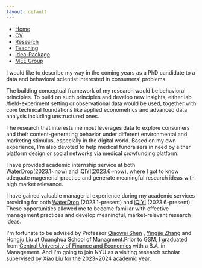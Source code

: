```yaml
---
layout: default
---  
```

 
 <ul>
 <li><a href="./">Home</a></li>
 <li><a href="./assets/files/CV.pdf">CV</a></li>
 <li><a href="./research.html">Research</a></li>
 <li><a href="./teaching.html">Teaching</a></li>
 <li><a href="https://siyiyu.com">Idea-Package</a></li>
 <li><a href="https://sites.google.com/view/quantmkt/home">MEE Group</a></li>

 </ul>

I would like to describe my way in the coming years as a PhD candidate to a data and behavioral scientist interested in consumers’ problems.

The building conceptual framework of my research would be behavioral principles. To build on such principles and develop new insights, either lab /field-experiment setting or observational data would be used, together with core technical foundations like applied econometrics and advanced data analysis including unstructured ones. 

The research that interests me most leverages data to explore consumers and their content-generating behavior under different environmental and marketing stimulus, especially in the digital world. Based on my own experience, I'm also devoted to help medical fundraisers in need by either platform design or social networks via medical crowfunding platform.

I have provided academic internship service at both [WaterDrop]()(2023.1~now) and [iQIYI]()(2023.6~now), where I got to know adequate magenerial practice and generate meaningful research ideas with high market relevance.

I have gained valuable managerial experience during my academic services providing for both [WaterDrop](https://baike.baidu.com/item/水滴筹/20396249?fr=ge_ala) (2023.1-present) and [iQIYI](https://baike.baidu.com/item/爱奇艺/1523627?fr=ge_ala) (2023.6-present). These opportunities allowed me to become familiar with effective management practices and develop meaningful, market-relevant research ideas.

I'm fortunate to be advised by Professor [Qiaowei Shen](https://en.gsm.pku.edu.cn/conjsxq.jsp?urltype=tree.TreeTempUrl&wbtreeid=1099&user_id=qshen) ,  [Yingjie Zhang](https://sites.google.com/view/yingjiezhang/home) and [Hongju Liu](https://en.gsm.pku.edu.cn/conjsxq.jsp?urltype=tree.TreeTempUrl&wbtreeid=1099&user_id=hliu) at Guanghua School of Managment.Prior to GSM, I graduated from [Central University of Finance and Economics](http://bs.cufe.edu.cn/index.htm) with a B.A. in Management. And I'm going to join NYU as a visiting research scholar supervised by [Xiao Liu](https://www.stern.nyu.edu/faculty/bio/xiao-liu) for the 2023~2024 academic year.
